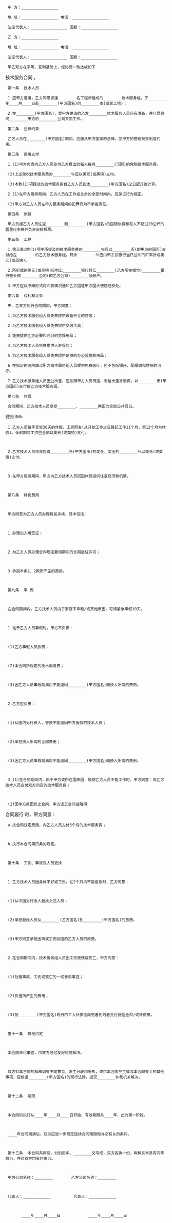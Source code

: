 
     甲 方：________________
 
     地 址：________________ 电话：________________
 
     法定代表人：________________ 国籍：________________
 
     乙 方：________________
 
     地 址：________________ 电话：________________
 
     法定代表人：________________ 国籍：________________
 
     甲乙双方在平等、互利基础上，经协商一致达成如下
技术服务合同
。
 
     第一条  技术人员
 
     1.应甲方邀请，乙方同意派遣________名工程师组成的________技术服务组，于________年____月____日赴________(甲方国名)的________市(或某工地)；
 
     2.在________(甲方国名)，受甲方邀请的乙方________技术服务人员应有准备，并且愿意同________甲方的________公司共同工作。
 
     第二条  法律约束
 
     乙方人员在________(甲方国名)期间，应服从甲方国家的法律，受甲方的管理规章制度约束。
 
     第三条  费用支付
 
     1.(1)甲方负责向乙方人员支付乙方提出的每人每月________(币别)的免税技术服务费。
 
     (2)上述免税技术服务费的________％应以美元(或英镑)支付。
 
     (3)本款(1)项提及的技术服务费自乙方人员到达________(甲方国名)之日起开始计算。
 
     2.(1)在甲方服务期间，乙方人员在工作或业余的全部时间内，应保证行为端正。
 
     (2)甲方对乙方人员在甲方服务期间的犯罪行为不承担责任。
 
     第四条  旅费
 
     甲方负担乙方人员往返________和________(甲方国名)的国际旅费和每人不超过20公斤的超重行李费并负责安排机票。
 
     第五条  汇兑
 
     1.第三条1款(1)项中所提及的技术服务费的________％应以________币(即甲方的国币)支付给在________的乙方技术服务组，其余________％应由甲方按银行当日公布的汇率折成美元(或英镑)。
 
     2.所折成的美元(或英镑)应电汇________银行转汇________(乙方所在城市)________银行营业部________公司(即乙方公司)________号帐户。
 
     3.甲方应以书面形式将汇款情况通知乙方国驻甲方国大使馆经参处。
 
     第六条  权利和义务
 
     甲、乙双方执行合同期间，甲方同意：
 
     1.为乙方技术服务组人员免费提供设备齐全的住宿；
 
     2.为乙方技术服务组人员免费提供交通工具；
 
     3.免费提供乙方必要和充分的劳保用品；
 
     4.为乙方技术人员免费提供人寿保险；
 
     5.为乙方技术服务组人员免费提供足够的办公设施和用品；
 
     6.在指定的医院或诊所为技术服务组人员提供免费医疗，但不包括镶牙、配眼镜和性病的治疗。
 
     7.乙方技术服务组人员因公出差，应按照甲方人员待遇，发给出差补助费，以________币(甲方国币)支付给乙方技术服务组。
 
     第七条  休假
 
     合同期间，乙方技术人员享受________、________两国的全部公共假日。
 




 
律师365






     1.乙方人员每年享受30天的休假，工资照发(从开始工作之日算起工作11个月，第12个月为休假)。休假期间工资应全部以美元(或英镑)支付。

 

     2.乙方技术人员每年应得________元(甲方国币)的奖金，奖金的________％以美元(或英镑)支付。

 

     3.在甲方服务期间，甲方为乙方技术人员回国休假提供往返经济舱机票。

 

     第八条  移民费用

 

     甲方同意为乙方人员办理移民手续，其中包括：

 

     1.办理出入境签证；

 

     2.为乙方人员办理合同规定雇用期间的长期居住许可；

 

     3.承担本条1、2款所产生的费用。

 

     第九条  事 假

 

     在合同期间内，乙方技术人员由于家庭不幸和/或其他原因，可请紧急事假10天。

 

     1.准予乙方人员事假时，甲方不负责：

 

     (1)乙方事假人员旅费；

 

     (2)本合同所规定的技术服务费；

 

     (3)因乙方人员事假期满后不能返回________(甲方国名)而换人所需的费用。

 

     2.乙方应负责：

 

     (1)从国内另行换人，替换不能返回甲方服务的技术人员；

 

     (2)承担换人所需的全部费用；

 

     (3)因乙方人员事假期满后不能返回________(甲方国名)而换人所需的费用。

 

     3.(1)在合同期间内，由于甲方或所在国原因，致使乙方人员不能工作时，甲方同意：向乙方技术人员支付双方同意的技术服务费；

 

     (2)因甲方原因终止合同、甲方违反合同或阻碍

合同履行
时，甲方同意：

 

     a.按合同规定费用，向乙方人员支付3个月的技术服务费；

 

     b.执行本合同第四条的规定。

 

     第十条  工伤、事故及人员更换

 

     1.乙方技术人员因身体不好或工伤，在2个月内不能痊愈时，乙方同意：

 

     (1)从中国另行派人替换上述人员；

 

     (2)承担替换人员从________(乙方国名)到________(甲方国名)的旅费。

 

     (3)甲方同意承担因病或工伤回国的乙方人员的旅费。

 

     2.在合同期间内，技术服务组人员因工伤致残或死亡，甲方同意：

 

     (1)处理事故、工伤或死亡的一切善后事宜；

 

     (2)负担所产生的费用；

 

     (3)按________(甲方国名)现行的工人补偿法向死者伤残者支付抚恤金和/或补偿费。

 

     第十一条  其他约定

 

     本合同未尽事宜，由双方通过友好协商解决。

 

     双方对本合同的解释如有不同意见，发生分歧和争执，或由本合同产生或与本合同有关的其他事项，应根据________(甲方国名)的现行法律，提交________仲裁机关解决。

 

     第十二条  期限

 

     本合同的执行从____年____月____日开始，有效期限共____年，此为第一阶段。

 

     ____年合同期满后，双方应进一步商定延续合同期限和与之有关的条件。

 

     第十三条  本合同共两份，分别用中、________文写成，双方各执一份，两种文本具有同等效力，并对双方均有约束力。

 

     甲方公司名称：________        乙方公司名称：________

 

     代表人：____________          代表人：____________

 

           ____年____月____日            ____年____月____日

 

   

 


 

 
 
 
 
 
  


  
 

  


  


  
 
 
 
 

